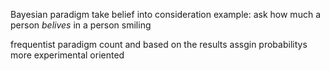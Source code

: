Bayesian paradigm
	take belief into consideration
	example: ask how much a person _belives_ in a person smiling
	
frequentist paradigm
	count and based on the results assgin probabilitys
	more experimental oriented